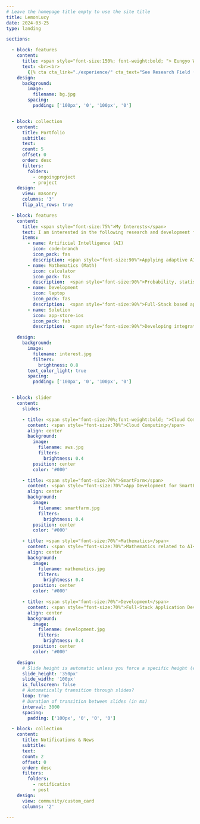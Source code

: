 ```yaml
---
# Leave the homepage title empty to use the site title
title: LemonLucy
date: 2024-03-25
type: landing

sections:

  - block: features
    content:
      title: <span style="font-size:150%; font-weight:bold; "> Eungyo World </span>
      text: <br><br>
        {{% cta cta_link="./experience/" cta_text="See Research Field ↑" %}}
    design:
      background:
        image:
          filename: bg.jpg
        spacing:
          padding: ['100px', '0', '100px', '0']


  - block: collection
    content:
      title: Portfolio
      subtitle:
      text:
      count: 5
      offset: 0
      order: desc
      filters:
        folders:
          - ongoingproject
          - project
    design:
      view: masonry
      columns: '3'
      flip_alt_rows: true

  - block: features
    content:
      title: <span style="font-size:75%">My Interests</span>
      text: I am interested in the following research and development fields.<br><br>
      items:
        - name: Artificial Intelligence (AI)
          icon: code-branch
          icon_pack: fas
          description: <span style="font-size:90%">Applying adaptive AI technologies to specialized areas such as SmartFarm.</span><br><br>
        - name: Mathematics (Math)
          icon: calculator
          icon_pack: fas
          description:  <span style="font-size:90%">Probability, statistics, linear algebra, and discrete mathematics used in AI.</span><br><br>
        - name: Development
          icon: laptop
          icon_pack: fas
          description:  <span style="font-size:90%">Full-Stack based application development.</span><br><br>
        - name: Solution
          icon: app-store-ios
          icon_pack: fab
          description:  <span style="font-size:90%">Developing integrated solutions through the application of AI core technologies and related applications!</span><br><br>

    design:
      background:
        image:
          filename: interest.jpg
          filters:
            brightness: 0.8
        text_color_light: true
        spacing:
          padding: ['100px', '0', '100px', '0']


  - block: slider
    content:
      slides:

      - title: <span style="font-size:70%;font-weight:bold; ">Cloud Computing</span>
        content: <span style="font-size:70%">Cloud Computing</span>
        align: center
        background:
          image:
            filename: aws.jpg
            filters:
              brightness: 0.4
          position: center
          color: '#000'

      - title: <span style="font-size:70%">SmartFarm</span>
        content: <span style="font-size:70%">App Development for SmartFarm Applications</span>
        align: center
        background:
          image:
            filename: smartfarm.jpg
            filters:
              brightness: 0.4
          position: center
          color: '#000'

      - title: <span style="font-size:70%">Mathematics</span>
        content: <span style="font-size:70%">Mathematics related to AI</span>
        align: center
        background:
          image:
            filename: mathematics.jpg
            filters:
              brightness: 0.4
          position: center
          color: '#000'

      - title: <span style="font-size:70%">Development</span>
        content: <span style="font-size:70%">Full-Stack Application Development using Core Technologies</span>
        align: center
        background:
          image:
            filename: development.jpg
            filters:
              brightness: 0.4
          position: center
          color: '#000'

    design:
      # Slide height is automatic unless you force a specific height (e.g. '400px')
      slide_height: '350px'
      slide_width: '100px'
      is_fullscreen: false
      # Automatically transition through slides?
      loop: true
      # Duration of transition between slides (in ms)
      interval: 3000
      spacing:
        padding: ['100px', '0', '0', '0']

  - block: collection
    content:
      title: Notifications & News
      subtitle:
      text:
      count: 2
      offset: 0
      order: desc
      filters:
        folders:
          - notification
          - post
    design:
      view: community/custom_card
      columns: '2'

---
```

